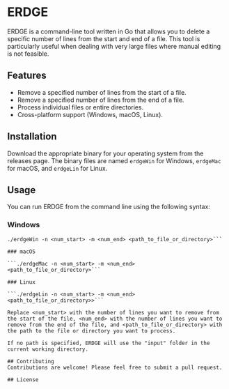 # ERDGE

ERDGE is a command-line tool written in Go that allows you to delete a specific number of lines from the start and end of a file. This tool is particularly useful when dealing with very large files where manual editing is not feasible.

## Features

- Remove a specified number of lines from the start of a file.
- Remove a specified number of lines from the end of a file.
- Process individual files or entire directories.
- Cross-platform support (Windows, macOS, Linux).

## Installation

Download the appropriate binary for your operating system from the releases page. The binary files are named `erdgeWin` for Windows, `erdgeMac` for macOS, and `erdgeLin` for Linux.

## Usage

You can run ERDGE from the command line using the following syntax:

### Windows

```pwsh
./erdgeWin -n <num_start> -m <num_end> <path_to_file_or_directory>```

### macOS

```./erdgeMac -n <num_start> -m <num_end> <path_to_file_or_directory>```

### Linux

```./erdgeLin -n <num_start> -m <num_end> <path_to_file_or_directory>>```

Replace <num_start> with the number of lines you want to remove from the start of the file, <num_end> with the number of lines you want to remove from the end of the file, and <path_to_file_or_directory> with the path to the file or directory you want to process.

If no path is specified, ERDGE will use the "input" folder in the current working directory.

## Contributing
Contributions are welcome! Please feel free to submit a pull request.

## License